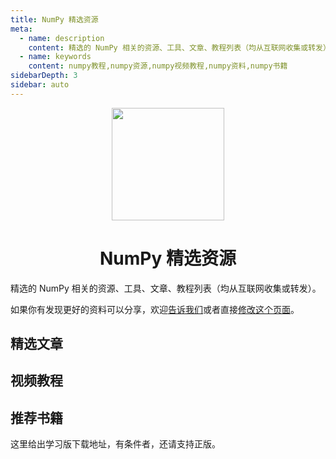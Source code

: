 ```yaml
---
title: NumPy 精选资源
meta:
  - name: description
    content: 精选的 NumPy 相关的资源、工具、文章、教程列表（均从互联网收集或转发）。
  - name: keywords
    content: numpy教程,numpy资源,numpy视频教程,numpy资料,numpy书籍
sidebarDepth: 3
sidebar: auto
---
```


<p></p>
<p></p>
<center>
<img style="width: 180px" src="/logo_awesome.svg">
<h1>NumPy 精选资源</h1>
</center>

精选的 NumPy 相关的资源、工具、文章、教程列表（均从互联网收集或转发）。

如果你有发现更好的资料可以分享，欢迎[告诉我们](https://github.com/teadocs/numpy-cn/issues)或者直接[修改这个页面](https://github.com/teadocs/numpy-cn/edit/master/docs/awesome/README.md)。

## 精选文章

<awesome :data="[
]"></awesome>

## 视频教程

<awesome :data="[
]"></awesome>

## 推荐书籍

这里给出学习版下载地址，有条件者，还请支持正版。

<awesome :data="[
]"></awesome>
